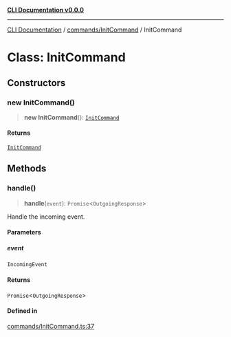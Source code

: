 [**CLI Documentation v0.0.0**](../../../README.md)

***

[CLI Documentation](../../../modules.md) / [commands/InitCommand](../README.md) / InitCommand

# Class: InitCommand

## Constructors

### new InitCommand()

> **new InitCommand**(): [`InitCommand`](InitCommand.md)

#### Returns

[`InitCommand`](InitCommand.md)

## Methods

### handle()

> **handle**(`event`): `Promise`\<`OutgoingResponse`\>

Handle the incoming event.

#### Parameters

##### event

`IncomingEvent`

#### Returns

`Promise`\<`OutgoingResponse`\>

#### Defined in

[commands/InitCommand.ts:37](https://github.com/stonemjs/cli/blob/b2251afafa869f82f017c134bddb19013c7883b6/src/commands/InitCommand.ts#L37)
